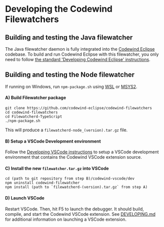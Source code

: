 
# Developing the Codewind Filewatchers


## Building and testing the Java filewatcher

The Java filewatcher daemon is fully integrated into the [Codewind Eclipse](https://github.com/eclipse/codewind-eclipse#) codebase. To build and run Codewind Eclipse with this filewatcher, you only need to follow [the standard 'Developing Codewind Eclipse' instructions](https://github.com/eclipse/codewind-eclipse#developing-codewind-for-eclipse).


## Building and testing the Node filewatcher

If running on Windows, run `npm-package.sh` using [WSL](https://docs.microsoft.com/en-us/windows/wsl/about) or [MSYS2](https://www.msys2.org/).

#### A) Build Filewatcher package
```
git clone https://github.com/codewind-eclipse/codewind-filewatchers
cd codewind-filewatchers
cd Filewatcherd-TypeScript
./npm-package.sh
```
This will produce a `filewatcherd-node_(version).tar.gz` file.


#### B) Setup a VSCode Development environment

Follow the [Developing VSCode instructions](https://github.com/eclipse/codewind-vscode/blob/master/DEVELOPING.md) to setup a VSCode development environment that contains the Codewind VSCode extension source.

#### C) Install the new `filewatcher.tar.gz` into VSCode
```
cd (path to git repository from step B)/codewind-vscode/dev
npm uninstall codewind-filewatcher
npm install (path to `filewatcherd-(version).tar.gz` from step A)
```

#### D) Launch VSCode

Restart VSCode. Then, hit F5 to launch the debugger. It should build, compile, and start the Codewind VSCode extension. See [DEVELOPING.md](https://github.com/eclipse/codewind-vscode/blob/master/DEVELOPING.md) for additional information on launching a VSCode extension.



